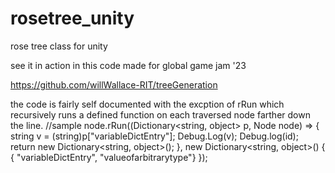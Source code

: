 # rosetree_unity
rose tree class for unity

see it in action in this code made for global game jam '23

https://github.com/willWallace-RIT/treeGeneration


the code is fairly self documented with the excption of rRun which recursively runs a defined function on each traversed node farther down the line.
//sample
  node.rRun((Dictionary<string, object> p, Node<Branch> node) => {
            string v = (string)p["variableDictEntry"];
       Debug.Log(v);
       Debug.log(id);
            return new Dictionary<string, object>(); 
        }, new Dictionary<string, object>() { { "variableDictEntry", "valueofarbitrarytype"} });
    
